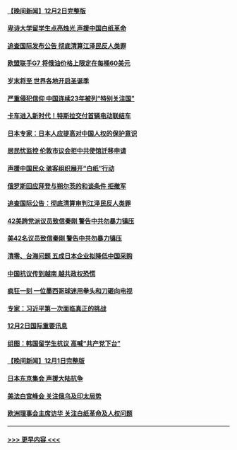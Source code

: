 #### [【晚间新闻】12月2日完整版](../pages/prog202/a103589672.md?t=12031401) 
#### [卑诗大学留学生点亮烛光 声援中国白纸革命](../pages/prog202/a103589679.md?t=12031401) 
#### [追查国际发布公告 彻底清算江泽民反人类罪](../pages/prog202/a103589675.md?t=12031401) 
#### [欧盟联手G7 将俄油价格上限定在每桶60美元](../pages/prog202/a103589667.md?t=12031401) 
#### [岁末将至 世界各地开启圣诞季](../pages/prog202/a103589549.md?t=12031401) 
#### [严重侵犯信仰 中国连续23年被列“特别关注国”](../pages/prog202/a103589309.md?t=12031401) 
#### [卡车进入新时代！特斯拉交付首辆电动联结车](../pages/prog202/a103589231.md?t=12031401) 
#### [日本专家：日本人应提高对中国人权的保护意识](../pages/prog202/a103589227.md?t=12031401) 
#### [居民忧监控 伦敦市议会拒中共使馆迁移申请](../pages/prog202/a103589225.md?t=12031401) 
#### [声援中国民众 骇客组织展开“白纸”行动](../pages/prog202/a103589221.md?t=12031401) 
#### [俄罗斯回应拜登与朔尔茨的和谈条件 拒撤军](../pages/prog202/a103589262.md?t=12031401) 
#### [追查国际公告：彻底清算审判江泽民反人类罪](../pages/prog202/a103589219.md?t=12031401) 
#### [42美跨党派议员致信秦刚 警告中共勿暴力镇压](../pages/prog202/a103589213.md?t=12031401) 
#### [美42名议员致信秦刚 警告中共勿暴力镇压](../pages/prog202/a103589163.md?t=12031401) 
#### [清零、台海问题 五成日本企业拟降低中国采购](../pages/prog202/a103589149.md?t=12031401) 
#### [中国抗议传到越南 越共政权恐慌](../pages/prog202/a103589056.md?t=12031401) 
#### [疯狂一刻 一位墨西哥球迷用拳头和刀砸向电视](../pages/prog202/a103589040.md?t=12031401) 
#### [专家：习近平第一次面临真正的挑战](../pages/prog202/a103589037.md?t=12031401) 
#### [12月2日国际重要讯息](../pages/prog202/a103589041.md?t=12031401) 
#### [组图：韩国留学生抗议 高喊“共产党下台”](../pages/prog202/a103589004.md?t=12031401) 
#### [【晚间新闻】12月1日完整版](../pages/prog202/a103588783.md?t=12031401) 
#### [日本东京集会 声援大陆抗争](../pages/prog202/a103588823.md?t=12031401) 
#### [美法白宫峰会 关注俄乌及印太局势](../pages/prog202/a103588659.md?t=12031401) 
#### [欧洲理事会主席访华 关注白纸革命及人权问题](../pages/prog202/a103588661.md?t=12031401) 

----
#### [ >>> 更早内容 <<< ](../indexes/prog202-earlier.md)
